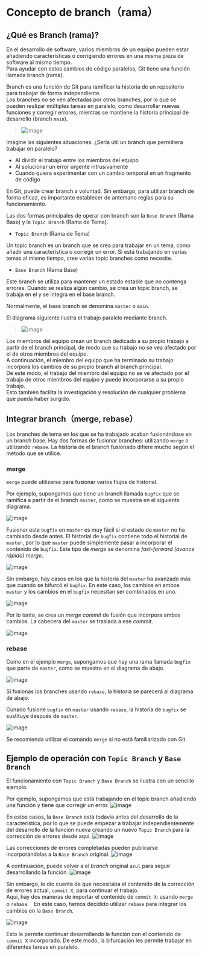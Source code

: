 # Concepto de branch（rama）

## ¿Qué es Branch (rama)?

En el desarrollo de software, varios miembros de un equipo pueden estar añadiendo características o corrigiendo errores en una misma pieza de software al mismo tiempo.<br>
Para ayudar con estos cambios de código paralelos, Git tiene una función llamada branch (rama).

Branch es una función de Git para ramificar la historia de un repositorio para trabajar de forma independiente.
<br>
Los branches no se ven afectadas por otros branches, por lo que se pueden realizar múltiples tareas en paralelo, como desarrollar nuevas funciones y corregir errores, mientras se mantiene la historia principal de desarrollo (branch `main`).

> ![image](https://github.com/user-attachments/assets/9a2fbf3d-e0f5-4472-a8db-347ac6cede8d)

Imagine las siguientes situaciones. ¿Sería útil un branch que permitiera trabajar en paralelo?

* Al dividir el trabajo entre los miembros del equipo
* Al solucionar un error urgente intrusivamente
* Cuando quiera experimentar con un cambio temporal en un fragmento de código

En Git, puede crear branch a voluntad. Sin embargo, para utilizar branch de forma eficaz, es importante establecer de antemano reglas para su funcionamiento.

Las dos formas principales de operar con branch son la `Bese Branch` (Rama Base) y la `Topic Branch` (Rama de Tema).

* `Topic Branch` (Rama de Tema)

Un topic branch es un branch que se crea para trabajar en un tema, como añadir una característica o corregir un error. Si está trabajando en varias temas al mismo tiempo, cree varias topic branches como necesite.

* `Base Branch` (Rama Base)

Este branch se utiliza para mantener un estado estable que no contenga errores. Cuando se realiza algún cambio, se crea un topic branch, se trabaja en el y se integra en el base branch.

Normalmente, el base branch se denomina `master` o `main`.

El diagrama siguiente ilustra el trabajo paralelo mediante branch.

> ![image](https://github.com/user-attachments/assets/0c7f6ae6-0d3a-4d3c-bb34-c6e1ded31299)

Los miembros del equipo crean un branch dedicado a su propio trabajo a partir de el branch principal, de modo que su trabajo no se vea afectado por el de otros miembros del equipo.<br>
A continuación, el miembro del equipo que ha terminado su trabajo incorpora los cambios de su propio branch al branch principal.<br>
De este modo, el trabajo del miembro del equipo no se ve afectado por el trabajo de otros miembros del equipo y puede incorporarse a su propio trabajo.<br>
Esto también facilita la investigación y resolución de cualquier problema que pueda haber surgido.


## Integrar branch（merge, rebase）

Los branches de tema en los que se ha trabajado acaban fusionándose en un branch base. Hay dos formas de fusionar branches: utilizando `merge` o utilizando `rebase`. La historia de el branch fusionado difiere mucho según el método que se utilice.

### merge

`merge` puede utilizarse para fusionar varios flujos de historial.

Por ejemplo, supongamos que tiene un branch llamada `bugfix` que se ramifica a partir de el branch `master`, como se muestra en el siguiente diagrama.

![image](https://github.com/itcha-organization/git-tutorial/assets/83223664/161e54f6-c82c-45ed-ae11-65d38f12c7aa)

Fusionar este `bugfix` en `master` es muy fácil si el estado de `master` no ha cambiado desde antes. El historial de `bugfix` contiene todo el historial de `master`, por lo que `master` puede simplemente pasar a incorporar el contenido de `bugfix`. Este tipo de _merge_ se denomina _fast-forward (avance rápido) merge_.

![image](https://github.com/itcha-organization/git-tutorial/assets/83223664/855eba0c-f18c-49cb-ab5f-76c6929ece49)

Sin embargo, hay casos en los que la historia del `master` ha avanzado más que cuando se bifurcó el `bugfix`. En este caso, los cambios en ambos `master` y los cambios en el `bugfix` necesitan ser combinados en uno.

![image](https://github.com/itcha-organization/git-tutorial/assets/83223664/8df4c7d8-656d-4b5a-a4d7-9fbec317e16d)

Por lo tanto, se crea un _merge commit_ de fusión que incorpora ambos cambios. La cabecera del `master` se traslada a ese _commit_.

![image](https://github.com/itcha-organization/git-tutorial/assets/83223664/f26feea3-2580-40f3-adc3-635b10196c94)

### rebase

Como en el ejemplo `merge`, supongamos que hay una rama llamada `bugfix` que parte de `master`, como se muestra en el diagrama de abajo.

![image](https://github.com/itcha-organization/git-tutorial/assets/83223664/45b061d2-2b94-43c8-9f45-30aad225dace)

Si fusionas los branches usando `rebase`, la historia se parecerá al diagrama de abajo.

Cunado fusione `bugfix` en `master` usando `rebase`, la historia de `bugfix` se sustituye después de `master`.

![image](https://github.com/itcha-organization/git-tutorial/assets/83223664/2a8d5574-b01c-40ef-a1b9-d70baf6f5a22)

Se recomienda utilizar el comando `merge` si no está familiarizado con Git.

## Ejemplo de operación con `Topic Branch` y `Base Branch`

El funcionamiento con `Topic Branch` y `Base Branch` se ilustra con un sencillo ejemplo.

Por ejemplo, supongamos que está trabajando en el topic branch añadiendo una función y tiene que corregir un error.
![image](https://github.com/itcha-organization/git-tutorial/assets/83223664/8924bf8c-2f0a-4eb3-9e22-89097b01d0e5)

En estos casos, la `Base Branch` está todavía antes del desarrollo de la característica, por lo que se puede empezar a trabajar independientemente del desarrollo de la función nueva creando un nuevo `Topic Branch` para la corrección de errores desde aquí.
![image](https://github.com/itcha-organization/git-tutorial/assets/83223664/8c2c38e8-2a2d-4b7b-9d8c-d5b86704e48b)

Las correcciones de errores completadas pueden publicarse incorporándolas a la `Base Branch` original.
![image](https://github.com/itcha-organization/git-tutorial/assets/83223664/67f3d725-5486-42e8-835e-6472ef165b34)

A continuación, puede volver a el _branch_ original `azul` para seguir desarrollando la función.
![image](https://github.com/itcha-organization/git-tutorial/assets/83223664/46ad66ca-c4e7-4674-ad46-0827cfb9a3ca)

Sin embargo, le dio cuenta de que necesitaba el contenido de la corrección de errores actual, `commit X`, para continuar el trabajo.<br>
Aquí, hay dos maneras de importar el contenido de `commit X`: usando `merge` o `rebase`.　En este caso, hemos decidido utilizar `rebase` para integrar los cambios en la `Base Branch`.

![image](https://github.com/itcha-organization/git-tutorial/assets/83223664/94d99577-54bf-409f-a602-671b7a7a93c5)

Esto le permite continuar desarrollando la función con el contenido de `commit X` incorporado. De este modo, la bifurcación les permite trabajar en diferentes tareas en paralelo.
